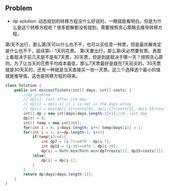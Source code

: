 ## Problem
- dp solution: 动态规划的转移方程没什么好说的，一眼就能看明白。但是为什么是这个转移方程呢？很多题解都没有提到，需要按照贪心策略去推导转移方程。

第i天不出行，那么第i天可以什么也不干，也可以买任意一种票，但是最优解肯定是什么也不干，延续第i - 1天的花费。
第i天要出行，那么第i天必然要有票。表面上看取决于前几天是不是有7天票，30天票，但是到底取决于哪一天？按照贪心原则，为了让当天的花费平均成本最低，那么7天票最好是就在7天前买的，30天票就是30天买的，还有一种就是当天直接买一张一天票。这三个选择选个最小的值就是推导值，这也是转移方程的得来。

```java
class Solution {
    public int mincostTickets(int[] days, int[] costs) {
        //dp problem
        // dp[i]: cost after ith-day
        // dp[i] = dp[i-1] if i is not in the days array
        // dp[i] = min(dp[i-1]+costs[0], dp[i-7]+costs[1], dp[i-15]+costs[2]) //check i's length for overflow
        int[] dp = new int[days[days.length-1]+1];//0..last day
        dp[0] = 0;
        int[] temp = new int[366];
        for(int i = 0; i<days.length; i++) temp[days[i]] = 1;
        for(int i = 1; i<=dp.length-1; i++){
            if(temp[i]!=0){
                int dp7 = (i-7)<=0?0 : dp[i-7];
                int dp15 = (i-30)<=0?0 : dp[i-30];
                dp[i] = Math.min(Math.min(dp7+costs[1], dp15+costs[2]), (dp[i-1]+costs[0]) ); 
            }else{
                dp[i] = dp[i-1];
            }
        }
        return dp[days[days.length-1]];
    }
}
```
